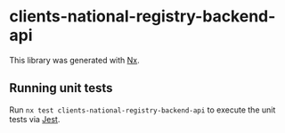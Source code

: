 # clients-national-registry-backend-api

This library was generated with [Nx](https://nx.dev).

## Running unit tests

Run `nx test clients-national-registry-backend-api` to execute the unit tests via [Jest](https://jestjs.io).
